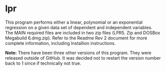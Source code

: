 # lpr
This program performs either a linear, polynomial or an exponential regression on a given data set of dependent and independent variables.
The MAIN required files are included in two zip files (LPR5. Zip and DOSBox Megabuild 6.dmg.zip).
Refer to the Readme Rev 2 document for more complete information, including Installion instructions.

**Note:** There have been three other versions of this program. They were released outside of GitHub. It was decided not to restart the version number back to 1 since if technically not true.
